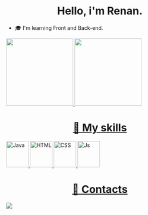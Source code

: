 <h1 align="center">Hello, i'm Renan.</h1>

<ul>
  <li>🎓 I'm learning Front and Back-end.</li>
</ul>
 
<div>
  <a href="https://github.com/smxdodo">
   <img height="180em" src="https://github-readme-stats.vercel.app/api?username=smxdodo&show_icons=true&theme=tokyonight">
   <img height="180em" src="https://github-readme-stats.vercel.app/api/top-langs/?username=smxdodo&layout=compact&langs-count=168&theme=tokyonight"/>
</div>
  
<div style="inline_block">

<h1 align="center">🧠 My skills</h1>
  <img alt="Java" height="70" width="60" src="https://user-images.githubusercontent.com/116324297/223815006-3c054b5e-dc2f-4d9f-bfbf-0d6a20506d4e.png">
  <img alt="HTML" height="70" width="60" src="https://user-images.githubusercontent.com/116324297/223819886-18ebdd80-4763-4001-ab46-f52ff876838c.png">
  <img alt="CSS" height="70" width="60" src="https://user-images.githubusercontent.com/116324297/223819329-c8360d20-b472-4d6c-952e-a6599f035825.png">
  <img alt="Js" height="70" width="60" src="https://user-images.githubusercontent.com/116324297/223826146-21ea9bdd-c806-4b74-8e90-b834714d7554.png"> 
<!--   <img alt="pic" height="300" widht="100" src="https://user-images.githubusercontent.com/116324297/223829770-1593ac97-57f0-4703-a53b-85b351ec296c.gif"> -->
</div>
 
<div style="inline_block"> 
  
<h1 align="center">📖 Contacts</h1>  
  <a href="https://www.linkedin.com/in/smxdodo"><img src="https://img.shields.io/badge/LinkedIn-0077B5?style=for-the-badge&logo=linkedin&logoColor=white"></a> 
</div>
